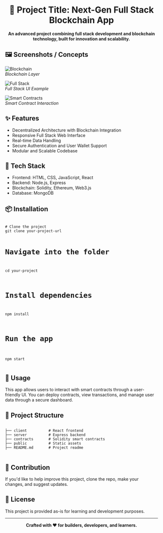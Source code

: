 <h1 align="center">🧠 Project Title: Next-Gen Full Stack Blockchain App</h1>

<!-- Description -->
<p align="center"><strong>An advanced project combining full stack development and blockchain technology, built for innovation and scalability.</strong></p>

<!-- Project Images -->
<h2>🖼️ Screenshots / Concepts</h2>

<p>
  <img src="https://via.placeholder.com/600x300.png?text=Blockchain+Architecture" alt="Blockchain" />
  <br />
  <em>Blockchain Layer</em>
</p>

<p>
  <img src="https://via.placeholder.com/600x300.png?text=Full+Stack+Application" alt="Full Stack" />
  <br />
  <em>Full Stack UI Example</em>
</p>

<p>
  <img src="https://via.placeholder.com/600x300.png?text=Smart+Contract+Flow" alt="Smart Contracts" />
  <br />
  <em>Smart Contract Interaction</em>
</p>

<!-- Features -->
<h2>✨ Features</h2>
<ul>
  <li>Decentralized Architecture with Blockchain Integration</li>
  <li>Responsive Full Stack Web Interface</li>
  <li>Real-time Data Handling</li>
  <li>Secure Authentication and User Wallet Support</li>
  <li>Modular and Scalable Codebase</li>
</ul>

<!-- Tech Stack -->
<h2>🧰 Tech Stack</h2>
<ul>
  <li>Frontend: HTML, CSS, JavaScript, React</li>
  <li>Backend: Node.js, Express</li>
  <li>Blockchain: Solidity, Ethereum, Web3.js</li>
  <li>Database: MongoDB</li>
</ul>

<!-- Installation -->
<h2>📦 Installation</h2>
<pre>
<code>
# Clone the project
git clone your-project-url

# Navigate into the folder
cd your-project

# Install dependencies
npm install

# Run the app
npm start
</code>
</pre>

<!-- Usage -->
<h2>🚀 Usage</h2>
<p>
This app allows users to interact with smart contracts through a user-friendly UI. You can deploy contracts, view transactions, and manage user data through a secure dashboard.
</p>

<!-- Structure -->
<h2>📁 Project Structure</h2>
<pre>
<code>
├── client          # React frontend
├── server          # Express backend
├── contracts       # Solidity smart contracts
├── public          # Static assets
├── README.md       # Project readme
</code>
</pre>

<!-- Contribution -->
<h2>🤝 Contribution</h2>
<p>If you'd like to help improve this project, clone the repo, make your changes, and suggest updates.</p>

<!-- License -->
<h2>📝 License</h2>
<p>This project is provided as-is for learning and development purposes.</p>

<!-- Footer -->
<hr />
<p align="center"><strong>Crafted with ❤️ for builders, developers, and learners.</strong></p>
